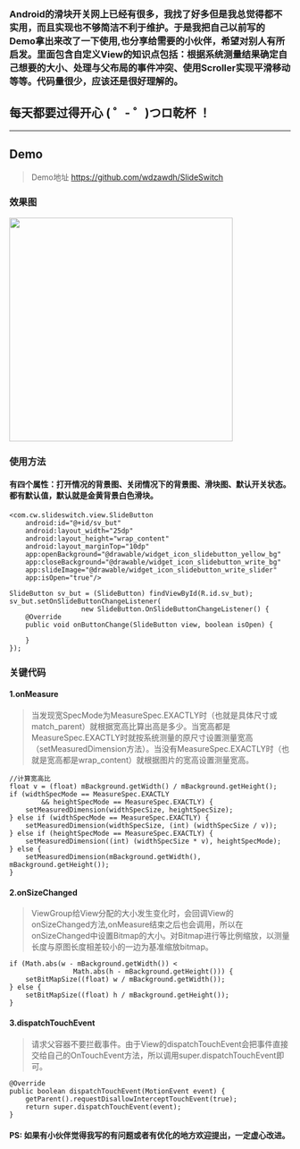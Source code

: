 ### Android的滑块开关网上已经有很多，我找了好多但是我总觉得都不实用，而且实现也不够简洁不利于维护。于是我把自己以前写的Demo拿出来改了一下使用,也分享给需要的小伙伴，希望对别人有所启发。里面包含自定义View的知识点包括：根据系统测量结果确定自己想要的大小、处理与父布局的事件冲突、使用Scroller实现平滑移动等等。代码量很少，应该还是很好理解的。

## 每天都要过得开心 ( ゜- ゜)つロ乾杯 ！


----------
## Demo
> Demo地址 https://github.com/wdzawdh/SlideSwitch

### 效果图
<img src="http://otjav6lvw.bkt.clouddn.com/17-7-23/80966843.jpg" width="400"/>

### 使用方法
#### 有四个属性：打开情况的背景图、关闭情况下的背景图、滑块图、默认开关状态。都有默认值，默认就是金黄背景白色滑块。
```
<com.cw.slideswitch.view.SlideButton
    android:id="@+id/sv_but"
    android:layout_width="25dp"
    android:layout_height="wrap_content"
    android:layout_marginTop="10dp"
    app:openBackground="@drawable/widget_icon_slidebutton_yellow_bg"
    app:closeBackground="@drawable/widget_icon_slidebutton_write_bg"
    app:slideImage="@drawable/widget_icon_slidebutton_write_slider"
    app:isOpen="true"/>

SlideButton sv_but = (SlideButton) findViewById(R.id.sv_but);
sv_but.setOnSlideButtonChangeListener(
                  new SlideButton.OnSlideButtonChangeListener() {
    @Override
    public void onButtonChange(SlideButton view, boolean isOpen) {

    }
});
```

### 关键代码
#### 1.onMeasure
> 当发现宽SpecMode为MeasureSpec.EXACTLY时（也就是具体尺寸或match_parent）就根据宽高比算出高是多少。当宽高都是MeasureSpec.EXACTLY时就按系统测量的原尺寸设置测量宽高（setMeasuredDimension方法）。当没有MeasureSpec.EXACTLY时（也就是宽高都是wrap_content）就根据图片的宽高设置测量宽高。

```
//计算宽高比
float v = (float) mBackground.getWidth() / mBackground.getHeight();
if (widthSpecMode == MeasureSpec.EXACTLY
        && heightSpecMode == MeasureSpec.EXACTLY) {
    setMeasuredDimension(widthSpecSize, heightSpecSize);
} else if (widthSpecMode == MeasureSpec.EXACTLY) {
    setMeasuredDimension(widthSpecSize, (int) (widthSpecSize / v));
} else if (heightSpecMode == MeasureSpec.EXACTLY) {
    setMeasuredDimension((int) (widthSpecSize * v), heightSpecMode);
} else {
    setMeasuredDimension(mBackground.getWidth(), mBackground.getHeight());
}
```
#### 2.onSizeChanged
> ViewGroup给View分配的大小发生变化时，会回调View的onSizeChanged方法,onMeasure结束之后也会调用，所以在onSizeChanged中设置Bitmap的大小。对Bitmap进行等比例缩放，以测量长度与原图长度相差较小的一边为基准缩放bitmap。

```
if (Math.abs(w - mBackground.getWidth()) <
                Math.abs(h - mBackground.getHeight())) {
    setBitMapSize((float) w / mBackground.getWidth());
} else {
    setBitMapSize((float) h / mBackground.getHeight());
}
```
#### 3.dispatchTouchEvent
> 请求父容器不要拦截事件。由于View的dispatchTouchEvent会把事件直接交给自己的OnTouchEvent方法，所以调用super.dispatchTouchEvent即可。

```
@Override
public boolean dispatchTouchEvent(MotionEvent event) {
    getParent().requestDisallowInterceptTouchEvent(true);
    return super.dispatchTouchEvent(event);
}
```

#### PS: 如果有小伙伴觉得我写的有问题或者有优化的地方欢迎提出，一定虚心改进。
